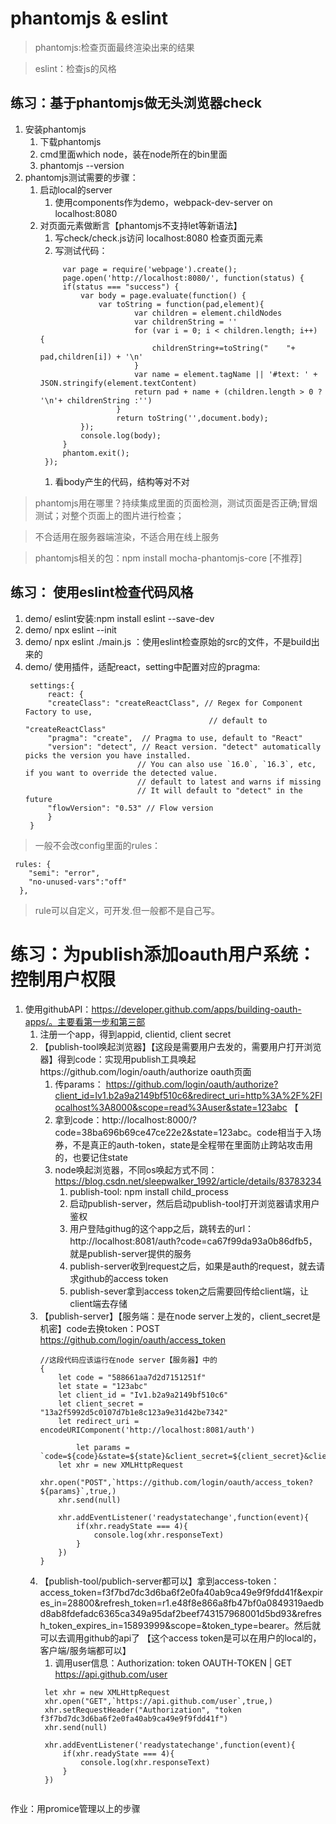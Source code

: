 # phantomjs & eslint

> phantomjs:检查页面最终渲染出来的结果

> eslint：检查js的风格

## 练习：基于phantomjs做无头浏览器check
1. 安装phantomjs
   1. 下载phantomjs
   2. cmd里面which node，装在node所在的bin里面
   3. phantomjs --version
2. phantomjs测试需要的步骤：
   1. 启动local的server
      1. 使用components作为demo，webpack-dev-server on localhost:8080
   2. 对页面元素做断言【phantomjs不支持let等新语法】
      1. 写check/check.js访问 localhost:8080 检查页面元素
      2. 写测试代码：
      ```
           var page = require('webpage').create();
           page.open('http://localhost:8080/', function(status) {
           if(status === "success") {
               var body = page.evaluate(function() {
                   var toString = function(pad,element){
                           var children = element.childNodes
                           var childrenString = ''
                           for (var i = 0; i < children.length; i++) {
                               childrenString+=toString("    "+ pad,children[i]) + '\n'
                           }
                           var name = element.tagName || '#text: ' + JSON.stringify(element.textContent)
                           return pad + name + (children.length > 0 ? '\n'+ childrenString :'') 
                       }
                       return toString('',document.body);
               });
               console.log(body);
           }
           phantom.exit();
       });
      ```
      1. 看body产生的代码，结构等对不对

> phantomjs用在哪里？持续集成里面的页面检测，测试页面是否正确;冒烟测试；对整个页面上的图片进行检查；

> 不合适用在服务器端渲染，不适合用在线上服务

> phantomjs相关的包：npm install mocha-phantomjs-core [不推荐]

## 练习： 使用eslint检查代码风格
1. demo/ eslint安装:npm install eslint --save-dev
2. demo/ npx eslint --init
3. demo/ npx eslint ./main.js ：使用eslint检查原始的src的文件，不是build出来的
4. demo/ 使用插件，适配react，setting中配置对应的pragma:
   ```
    settings:{
        react: {
        "createClass": "createReactClass", // Regex for Component Factory to use,
                                            // default to "createReactClass"
        "pragma": "create",  // Pragma to use, default to "React"
        "version": "detect", // React version. "detect" automatically picks the version you have installed.
                            // You can also use `16.0`, `16.3`, etc, if you want to override the detected value.
                            // default to latest and warns if missing
                            // It will default to "detect" in the future
        "flowVersion": "0.53" // Flow version
        }
    }
   ```

> 一般不会改config里面的rules：
```
 rules: {
    "semi": "error",
    "no-unused-vars":"off"
  },
  ```
> rule可以自定义，可开发.但一般都不是自己写。

# 练习：为publish添加oauth用户系统：控制用户权限
1. 使用githubAPI：https://developer.github.com/apps/building-oauth-apps/。主要看第一步和第三部
   1. 注册一个app，得到appid, clientid, client secret
   2. 【publish-tool唤起浏览器】【这段是需要用户去发的，需要用户打开浏览器】得到code：实现用publish工具唤起https://github.com/login/oauth/authorize oauth页面
      1. 传params： https://github.com/login/oauth/authorize?client_id=Iv1.b2a9a2149bf510c6&redirect_uri=http%3A%2F%2Flocalhost%3A8000&scope=read%3Auser&state=123abc 【
      2. 拿到code：http://localhost:8000/?code=38ba696b69ce47ce22e2&state=123abc。code相当于入场券，不是真正的auth-token，state是全程带在里面防止跨站攻击用的，也要记住state
      3. node唤起浏览器，不同os唤起方式不同：https://blog.csdn.net/sleepwalker_1992/article/details/83783234
         1. publish-tool: npm install child_process
         2. 启动publish-server，然后启动publish-tool打开浏览器请求用户鉴权
         3. 用户登陆githug的这个app之后，跳转去的url：http://localhost:8081/auth?code=ca67f99da93a0b86dfb5，就是publish-server提供的服务
         4. publish-server收到request之后，如果是auth的request，就去请求github的access token
         5. publish-sever拿到access token之后需要回传给client端，让client端去存储
   3. 【publish-server】【服务端：是在node server上发的，client_secret是机密】code去换token：POST https://github.com/login/oauth/access_token 
        ```
        //这段代码应该运行在node server【服务器】中的 
        {
            let code = "588661aa7d2d7151251f"
            let state = "123abc"
            let client_id = "Iv1.b2a9a2149bf510c6"
            let client_secret = "13a2f5992d5c0107d7b1e8c123a9e31d42be7342"
            let redirect_uri = encodeURIComponent('http://localhost:8081/auth')

                let params = `code=${code}&state=${state}&client_secret=${client_secret}&client_id=${client_id}&redirect_uri=${redirect_uri}`
            let xhr = new XMLHttpRequest
            xhr.open("POST",`https://github.com/login/oauth/access_token?${params}`,true,)
            xhr.send(null)

            xhr.addEventListener('readystatechange',function(event){
                if(xhr.readyState === 4){
                    console.log(xhr.responseText)
                }
            })
        }

        ```
   4. 【publish-tool/publich-server都可以】拿到access-token：access_token=f3f7bd7dc3d6ba6f2e0fa40ab9ca49e9f9fdd41f&expires_in=28800&refresh_token=r1.e48f8e866a8fb47bf0a0849319aedbd8ab8fdefadc6365ca349a95daf2beef743157968001d5bd93&refresh_token_expires_in=15893999&scope=&token_type=bearer。然后就可以去调用github的api了 【这个access token是可以在用户的local的，客户端/服务端都可以】
      1. 调用user信息：Authorization: token OAUTH-TOKEN | GET https://api.github.com/user
      ```
       let xhr = new XMLHttpRequest
       xhr.open("GET",`https://api.github.com/user`,true,)
       xhr.setRequestHeader("Authorization", "token f3f7bd7dc3d6ba6f2e0fa40ab9ca49e9f9fdd41f")
       xhr.send(null)

       xhr.addEventListener('readystatechange',function(event){
           if(xhr.readyState === 4){
               console.log(xhr.responseText)
           }
       })
   ```

作业：用promice管理以上的步骤
